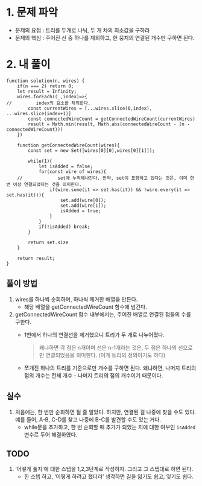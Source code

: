 # 1. 문제 파악

- 문제의 요점 : 트리를 두개로 나눠, 두 개 차의 최소값을 구하라
- 문제의 핵심 : 주어진 선 중 하나를 제외하고, 한 뭉치의 연결된 개수만 구하면 된다.

# 2. 내 풀이

```tsx
function solution(n, wires) {
    if(n === 2) return 0;
    let result = Infinity;
    wires.forEach((_,index)=>{
//         index의 요소를 제외한다.
        const currentWires = [...wires.slice(0,index), ...wires.slice(index+1)]
        const connectedWireCount = getConnectedWireCount(currentWires)
        result = Math.min(result, Math.abs(connectedWireCount - (n - connectedWireCount)))
    })
    
    function getConnectedWireCount(wires){
        const set = new Set([wires[0][0],wires[0][1]]);
        
        while(1){
            let isAdded = false;
            for(const wire of wires){
    //             set에 누적해나간다. 만약, set이 포함하고 있다는 것은, 이미 한 번 이상 연결되었다는 것을 의미한다.
                if(wire.some(it => set.has(it)) && !wire.every(it => set.has(it))){
                    set.add(wire[0]);
                    set.add(wire[1]);
                    isAdded = true;
                }
            }
            if(!isAdded) break;
        }
        
        return set.size
    }
    
    return result;
}
```

## 풀이 방법

1. wires를 하나씩 순회하며, 하나씩 제거한 배열을 만든다.
    - 해당 배열을 getConnectedWireCount 함수에 넘긴다.
2. getConnectedWireCount 함수 내부에서는, 주어진 배열로 연결된 점들의 수를 구한다.
    - 1번에서 하나의 연결선을 제거했으니 트리가 두 개로 나누어졌다.
        
        > 왜냐하면 각 점은 n개이며 선은 n-1개라는 것은, 두 점은 하나의 선으로만 연결되었음을 의미한다. (이게 트리의 정의이기도 하다)
        > 
    - 쪼개진 하나의 트리를 기준으로만 개수를 구하면 된다. 왜냐하면, 나머지 트리의 점의 개수는 전체 개수 - 나머지 트리의 점의 개수이기 때문이다.

## 실수

1. 처음에는, 한 번만 순회하면 될 줄 알았다. 하지만, 연결된 걸 나중에 찾을 수도 있다. 예를 들어, A-B, C-D를 찾고 나중에 B-C를 발견할 수도 있는 거다.
    - while문을 추가하고, 한 번 순회할 때 추가가 되었는 지에 대한 여부인 `isAdded` 변수르 두어 해결하였다.
    

## TODO

1. ‘어떻게 풀지’에 대한 스텝을 1,2,3단계로 작성하자. 그리고 그 스텝대로 하면 된다.
    - 한 스텝 하고, ‘어떻게 하려고 했더라’ 생각하면 길을 잃기도 쉽고, 잊기도 쉽다.
